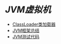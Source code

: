 # _JVM虚拟机_

* [ClassLoader类加载器](./classloader.md)
* [JVM框架总结](./jvm-structure.md)
* [JVM测试代码](../src/jvm)